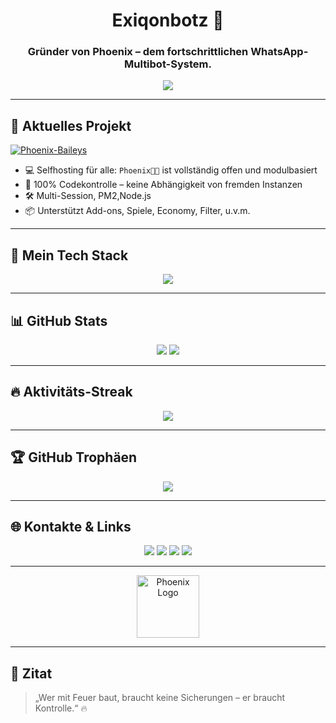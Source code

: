 <h1 align="center"> Exiqonbotz 👑</h1>
<h3 align="center"> Gründer von Phoenix – dem fortschrittlichen WhatsApp-Multibot-System.</h3>

<p align="center">
  <img src="https://readme-typing-svg.herokuapp.com?font=Fira+Code&size=22&pause=1000&center=true&vCenter=true&color=FF4D4D&width=450&lines=🔥+Dev+aus+Deutschland;🔥+PhoenixBot+–+Next+Gen+WA+Bot;🔥+Selfhosting+f%C3%BCr+alle;🔥 alt="Typing SVG" />
</p>

---

## 🚀 Aktuelles Projekt

[![Phoenix-Baileys](https://img.shields.io/badge/🔥%20Phoenix%20Baileys-Aktiv%20in%20Entwicklung-ff4d4d?style=for-the-badge&logo=whatsapp&logoColor=white)](https://github.com/Exiqonbotz/phoenix-baileys-v2)


- 💻 Selfhosting für alle: `Phoenix🐦‍🔥` ist vollständig offen und modulbasiert
- 🧠 100% Codekontrolle – keine Abhängigkeit von fremden Instanzen
- 🛠️ Multi-Session, PM2,Node.js
- 📦 Unterstützt Add-ons, Spiele, Economy, Filter, u.v.m.

---

## 🔧 Mein Tech Stack

<p align="center">
  <img src="https://skillicons.dev/icons?i=nodejs,javascript,mongodb,git,&theme=dark" />
</p>

---

## 📊 GitHub Stats

<p align="center">
  <img src="https://github-readme-stats.vercel.app/api?username=Exiqonbotz&show_icons=true&theme=radical&hide_border=true&icon_color=ff4d4d&title_color=ff6666" />
  <img src="https://github-readme-stats.vercel.app/api/top-langs/?username=Exiqonbotz&layout=compact&theme=radical&hide_border=true&title_color=ff6666" />
</p>

---

## 🔥 Aktivitäts-Streak

<p align="center">
  <img src="https://streak-stats.demolab.com?user=Exiqonbotz&theme=firewatch&hide_border=true&ring=ff4d4d&fire=ff3333&currStreakLabel=ffffff" />
</p>

---

## 🏆 GitHub Trophäen

<p align="center">
  <img src="https://github-profile-trophy.vercel.app/?username=Exiqonbotz&theme=dracula&row=1&column=7&no-bg=true&title=Stars,Commits,Repositories,Followers,PullRequest,Issues,Contributions" />
</p>

---

## 🌐 Kontakte & Links

<p align="center">
  <a href="https://t.me/Exiqonoff2"><img src="https://img.shields.io/badge/Telegram-Exiqonoff2-0088cc?style=for-the-badge&logo=telegram" /></a>
  <a href="https://discord.gg/kMCGH3xFAw"><img src="https://img.shields.io/badge/Discord-Community-5865F2?style=for-the-badge&logo=discord&logoColor=white" /></a>
  <a href="https://phoenixgermany.com"><img src="https://img.shields.io/badge/Website-phoenixgermany.com-orange?style=for-the-badge&logo=firefox-browser" /></a>
  <a href="mailto:phoenixgermanycontact@gmail.com"><img src="https://img.shields.io/badge/Mail-Kontakt-EA4335?style=for-the-badge&logo=gmail&logoColor=white" /></a>
</p>

---

<p align="center">
  <img src="https://github.com/Exiqonbotz/Exiqonbotz/raw/main/assets/phoenix-phoenix.png" height="100" alt="Phoenix Logo" />
</p>

---

## 💬 Zitat

> „Wer mit Feuer baut, braucht keine Sicherungen – er braucht Kontrolle.“ 🔥  

